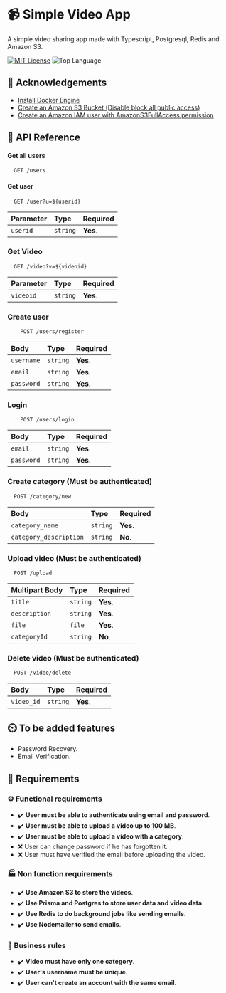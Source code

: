 # 📹 Simple Video App

A simple video sharing app made with Typescript, Postgresql, Redis and Amazon S3.


[![MIT License](https://img.shields.io/github/license/CookieDasora/simple_video_app?style=for-the-badge)](https://github.com/CookieDasora/simple_video_app_backend/blob/master/LICENSE)
![Top Language](https://img.shields.io/github/languages/top/CookieDasora/simple_video_app_backend?style=for-the-badge)

## 🧠 Acknowledgements
 - [Install Docker Engine](https://docs.docker.com/engine/install/)
 - [Create an Amazon S3 Bucket (Disable block all public access)](https://www.youtube.com/watch?v=e6w9LwZJFIA)
 - [Create an Amazon IAM user with AmazonS3FullAccess permission](https://www.youtube.com/watch?v=wRzzBb18qUw)
## 🤔 API Reference

#### Get all users

```
  GET /users
``` 

#### Get user

```
  GET /user?u=${userid}
```

| Parameter | Type     | Required                          |
| :-------- | :------- | :-------------------------------- |
| `userid`  | `string` | **Yes**.                          |

### Get Video

```
  GET /video?v=${videoid}
```

| Parameter | Type     | Required                          |
| :-------- | :------- | :-------------------------------- |
| `videoid` | `string` | **Yes**.                          |


### Create user

```
    POST /users/register
```

| Body      | Type     | Required                          |
| :-------- | :------- | :-------------------------------- |
| `username`| `string` | **Yes**.                          |
| `email`   | `string` | **Yes**.                          |
| `password`| `string` | **Yes**.                          |



### Login

```
    POST /users/login
```
| Body      | Type     | Required                          |
| :-------- | :------- | :-------------------------------- |
| `email`   | `string` | **Yes**.                          |
| `password`| `string` | **Yes**.                          |

### Create category (Must be authenticated)

```
  POST /category/new
```

| Body                  | Type     | Required                          |
| :--------             | :------- | :-------------------------------- |
| `category_name`       | `string` | **Yes**.                          |
| `category_description`| `string` | **No**.                           |


### Upload video (Must be authenticated)

```
  POST /upload
```

| Multipart Body      | Type     | Required                          |
| :--------           | :------- | :-------------------------------- |
| `title`             | `string` | **Yes**.                          |
| `description`       | `string` | **Yes**.                          |
| `file`              | `file`   | **Yes**.                          |
| `categoryId`        | `string` | **No**.                           |


### Delete video (Must be authenticated)

```
  POST /video/delete
```

| Body                  | Type     | Required                          |
| :--------             | :------- | :-------------------------------- |
| `video_id`            | `string` | **Yes**.                          |

## ⏲️ To be added features

- Password Recovery.
- Email Verification.
## 📑 Requirements

### ⚙️ Functional requirements

- ✔️ **User must be able to authenticate using email and password**.
- ✔️ **User must be able to upload a video up to 100 MB**.
- ✔️ **User must be able to upload a video with a category**.
- ❌ User can change password if he has forgotten it.
- ❌ User must have verified the email before uploading the video.

### 🏭 Non function requirements

- ✔️ **Use Amazon S3 to store the videos**.
- ✔️ **Use Prisma and Postgres to store user data and video data**.
- ✔️ **Use Redis to do background jobs like sending emails**.
- ✔️ **Use Nodemailer to send emails**.

### 📏 Business rules

- ✔️ **Video must have only one category**.
- ✔️ **User's username must be unique**.
- ✔️ **User can't create an account with the same email**.